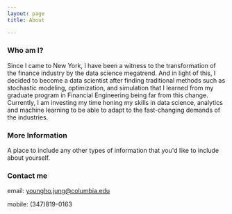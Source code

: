 ```yaml
---
layout: page
title: About

---
```


### Who am I?

Since I came to New York, I have been a witness to the transformation of the finance industry by the data science megatrend. And in light of this, I decided to become a data scientist after finding traditional methods such as stochastic modeling, optimization, and simulation that I learned from my graduate program in Financial Engineering being far from this change. Currently, I am investing my time honing my skills in data science, analytics and machine learning to be able to adapt to the fast-changing demands of the industries.

### More Information

A place to include any other types of information that you'd like to include about yourself.

### Contact me

email: [youngho.jung@columbia.edu](mailto:youngho.jung@columbia.edu)

mobile: (347)819-0163
